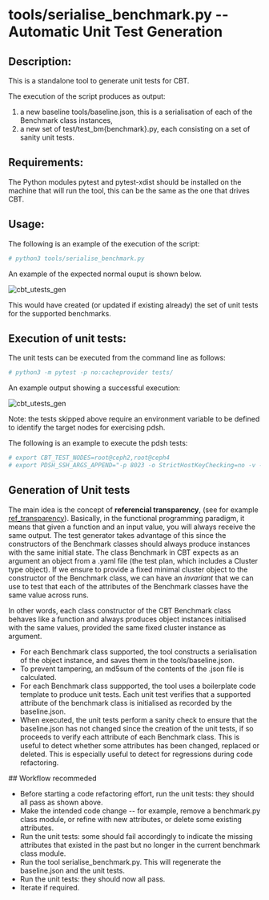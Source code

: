 # tools/serialise_benchmark.py -- Automatic Unit Test Generation

## Description:

This is a standalone tool to generate unit tests for CBT. 

The execution of the script produces as output:

1. a new baseline tools/baseline.json, this is a serialisation of each of the Benchmark class instances,
2. a new set of test/test_bm{benchmark}.py, each consisting on a set of sanity unit tests.

## Requirements:

The Python modules pytest and pytest-xdist should be installed on the machine that will run the tool, this can be the same as the one that drives CBT.

## Usage:

The following is an example of the execution of the script:

```bash
# python3 tools/serialise_benchmark.py
```
An example of the expected normal ouput is shown below.

![cbt_utests_gen](cbt_utest_gen.png)

This would have created (or updated if existing already) the set of unit tests for the supported benchmarks.

## Execution of unit tests:

The unit tests can be executed from the command line as follows:

```bash
# python3 -m pytest -p no:cacheprovider tests/
```
An example output showing a successful execution:

![cbt_utests_gen](cbt_utest_gen.png)

Note: the tests skipped above require an environment variable to be defined to identify the target nodes 
for exercising pdsh.

The following is an example to execute the pdsh tests:

```bash
# export CBT_TEST_NODES=root@ceph2,root@ceph4
# export PDSH_SSH_ARGS_APPEND="-p 8023 -o StrictHostKeyChecking=no -v -E /tmp/ssh.out"
```

## Generation of Unit tests

The main idea is the concept of **referencial transparency**, (see for example [ref_transparency](https://stackoverflow.com/questions/210835/what-is-referential-transparency)). Basically, in the functional programming
paradigm, it means that given a function and an input value, you will always receive the same output. The test
generator takes advantage of this since the constructors of the Benchmark classes should always produce instances
with the same initial state. The class Benchmark in CBT expects as an argument an object from a .yaml file (the test plan, which includes a Cluster type object). If we ensure to provide a fixed minimal cluster object to the
constructor of the Benchmark class, we can have an _invariant_ that we can use to test that each of the attributes
of the Benchmark classes have the same value across runs.

In other words, each class constructor of the CBT Benchmark class behaves like a function and always produces
object instances initialised with the same values, provided the same fixed cluster instance as argument.


* For each Benchmark class supported, the tool constructs a serialisation of the object instance, and saves them
in the tools/baseline.json.
* To prevent tampering, an md5sum of the contents of the .json file is calculated.
* For each Benchmark class suppported, the tool uses a boilerplate code template to produce unit tests. Each unit test verifies that a supported attribute of the benchmark class is initialised as recorded by the baseline.json.
* When executed, the unit tests perform a sanity check to ensure that the baseline.json has not changed since the creation of the unit tests, if so proceeds to verify each attribute of each Benchmark class. This is useful to detect
whether some attributes has been changed, replaced or deleted. This is especially useful to detect for regressions
during code refactoring.


## Workflow recommeded


* Before starting a code refactoring effort, run the unit tests: they should all pass as shown above.
* Make the intended code change -- for example, remove a benchmark.py class module, or refine with new attributes,
or delete some existing attributes.
* Run the unit tests: some should fail accordingly to indicate the missing attributes that existed in the past but no longer in the current benchmark class module. 
* Run the tool serialise_benchmark.py. This will regenerate the baseline.json and the unit tests.
* Run the unit tests: they should now all pass.
* Iterate if required.
